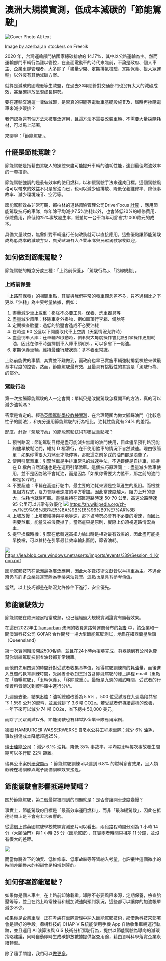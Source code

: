 # 澳洲大規模實測，低成本減碳的「節能駕駛」
![Cover Photo Alt text](../005-Files/11.webp "cover caption")

<a href="https://www.freepik.com/free-photo/navy-blue-coupe-sedan-driving-highway-accross-mountains_5895943.htm#query=car&position=8&from_view=search&track=sph">Image by azerbaijan_stockers</a> on Freepik

2020 年，台灣運輸部門佔國家總碳排放的 14.17%，其中以公路運輸為主。然而運輸部門車輛行為難以管控，在全面電動車的時代來臨前，不論是政府、個人車主、企業車隊管理者，大多除了「盡量少開、定期排氣檢驗、定期保養、搭大眾運輸」以外沒有其他減碳方案。

就算是減碳的國際優等生歐盟，在過去30年間針對交通部門也沒有太大的減碳成效，甚至碳排放呈現成長趨勢。

要在運輸交通這一塊做減碳，是否真的只能等電動車基礎設施普及，屆時再換購電車來減少碳排？

我們認為還有個方法未被廣泛運用，且這方法不需要改裝車輛、不需要大量採購耗材，可以馬上部署。

來聊聊：「節能駕駛」。

## 什麼是節能駕駛？

節能駕駛是指藉由駕駛人的操控來盡可能提升車輛的油耗性能，達到最佳燃油效率的一套技術。

節能駕駛強調的是最有效率的使用燃料，以和緩駕駛手法來達成目標。這個駕駛風格可以帶來的效益不只是省油而已，也可以減少碳排放、降低保養維修率、降低事故率、減少環境噪音、空污等。

節能駕駛效益非常可觀，都柏林的道路風險管理公司DriverFocus [計算](https://www.driverfocus.ie/drivingcosts) ，應用節能駕駛技巧的車隊，每年除平均減少7.5%油耗以外，也會降低20%的維修費用、保險費用，降低約25%事故發生率，總值每一台車每年可節省共1000歐元的成本。

具備大量效益，無需針對車輛進行任何改裝就可以直接應用，這些優點讓節能駕駛成為低成本的減碳方案，廣受歐洲各大企業車隊與民眾駕駛學校歡迎。

## 如何做到節能駕駛？

節能駕駛的概念分成三種：「上路前保養」、「駕駛行為」、「路線規劃」。

### 上路前保養

「上路前保養」的相關重點，其實與我們平常的養車觀念差不多，只不過相比之下更以「油耗」為主要考量依據，例如：

1. 盡量減少車上載重：移除不必要工具、保養、洗車器具等
2. 盡量減少風阻：移除車身外掛物，例如車頂行李箱、備胎等
3. 定期檢查胎壓：過低的胎壓會造成不必要油耗
4. 在時速 60 公里以下開窗取代車上空調（天氣情況允許時）
5. 盡量倒車入庫：在車輛冷啟動時，倒車與大角度操作會比熱引擎操作更加耗油，因此在停車時選擇倒車入庫車頭朝外，可以多省下一點油。
6. 定期保養車輛，維持最佳行駛狀態：基本養車常識。

上路前能做的事情，其實並不難做到，而政府也早已實施車輛強制排氣檢驗來做最基本程度的控管。然而，節能駕駛最有效，且最具有挑戰性的其實是「駕駛行為」的部分。

### 駕駛行為

第一次接觸節能駕駛的人一定會問：單純只是改變駕駛怎樣開車的方法，真的可以減少油耗嗎？

答案是肯定的。經過[英國駕駛學校教練實測](https://www.youtube.com/watch?v=ZpNcc7bMLXA)，在合理範圍內做大腳踩油門（比較急性子的開法），和充分運用節能駕駛的行為相比，油耗性能竟有 24% 的差距。

那麼，針對「駕駛行為」的節能駕駛技術有哪些重點呢？

1. 預判路況：節能駕駛目標是盡可能減少無謂的油門使用，因此儘早預判路況能夠儘早放鬆油門，維持 D 檔滑行，在不使用煞車的情況下自然減速。理由很簡單：如果你需要大力煞車才能停等，那麼這之前多踩的油門都是浪費了。
2. 使用引擎煞車：引擎煞車是手排車常見的減速手法，不過即便是自排車，維持在 D 檔內自然減速也是在運用引擎煞車。這個技巧原理同上：盡量減少煞車使用，並不是因為煞車會耗油，而是因為「如果你需要大力煞車，那之前的油門都是多踩的」
3. 不要超速：車輛在高速行駛中，最主要的油耗來源是空氣產生的風阻。而根據風阻方程式，阻力會隨著速度的平方增加。因此當速度越大，阻力上升的更大，油耗也就越可觀。盡量維持在郊區道路時速 50-70 公里，高速公路時速 95 公里可以非常有效優化
![](../005-Files/截圖%202023-02-23%20下午2.38.59.png)
https://zh.wikipedia.org/zh-tw/%E9%98%BB%E5%8A%9B%E6%96%B9%E7%A8%8B
4. 上坡放慢：上坡若維持與平地等速，那下坡時勢必會有不必要的增速，而因此需要煞車，能量又被浪費掉了。當然這只是原則，實際上仍須視道路情況為主。
5. 提早換檔時機：引擎在低轉速高扭力輸出時是相對最有效率的，因此盡可能提早換檔，可以維持在引擎最佳效率輸出區間，節省油耗。
   
![](../005-Files/截圖%202023-02-23%20下午2.43.26.png)
https://iea.blob.core.windows.net/assets/imports/events/339/Session_4_Kroon.pdf

節能駕駛技巧在歐洲最為廣泛應用，因此大多數技術文獻皆以手排車為主。不過台灣仍有許多企業貨運車隊為手排柴油貨車，這點也是具有參考價值。

當然，以上技巧都是在路況允許條件下進行，安全優先。

## 節能駕駛效力

節能駕駛在歐洲發展相當成熟，也已經經過大規模實測證實有顯著效果。

在這份2022年由[Transurban](https://www.transurban.com/ecodriving) 澳洲的收費道路營運商發布的[報告](https://www.transurban.com/content/dam/transurban-pdfs/03/EcoDriving-Industry-Report-Feb22.pdf) 中，該企業和一間澳洲科技公司 GOFAR 合作開發一場大型節能駕駛測試，地點在紐西蘭皇后鎮（Queensland）

第一次實測階段開放500名額，並且在24小時內招募完成，群眾聽到有公司免費幫你訓練駕駛技術省油錢都非常踴躍。

而他們先用四週的時間針對受試者收集基準值，獲得駕駛訓練前的耗油量，而後進入五週的教育訓練時間，受試者會收到三封包含節能駕駛的線上課程 email（重點在「順暢駕駛」、「車輛保養」、「移除載重」）。最後是九週的測試時間，受試者的行使資料皆傳送到資料庫中進行分析。

九週過去後，結果出爐：油耗總體改善為 5.5% ，500 位受試者在九週階段共省下 1,559 公升的燃料，並且減排了 3.6 噸 CO2e。若受試者們持續這樣的改善，一年下來可以減少 74 噸 CO2e，省下總共 50,000 美元。

而除了民眾測試以外，節能駕駛也有非常多企業車隊應用案例。

德國 HAMBURGER WASSERWERKE 自來水公共工程處車隊：減少 6% 油耗，事故損傷成本降低超過25%。

[瑞士佳能公司](https://llufb.llu.lv/conference/economic_science_rural/2015/Latvia_ESRD_40_2015-132-140.pdf) ：減少 6.1% 油耗，降低 35% 事故率，平均每車輛每次事故發生間期可以多行駛 22% 距離。

瑞典公車案例[研究顯示](https://www.sciencedirect.com/science/article/abs/pii/S136192091300031X) ：節能駕駛訓練可以達到 6.8% 的燃料節省效果，且人類教練在場訓練與電子設備訓練效果接近。

## 節能駕駛會影響抵達時間嗎？

關於節能駕駛，第二個最常被問到的問題就是：是否會讓開車速度變慢？

事實上，節能駕駛的目標是「最高效率運用燃料」，而非「最和緩駕駛」，因此在抵達時間上是不會有太大影響的。

從這個上述英國駕駛學校教練實測影片可以看出，兩段路程時間分別為 1 小時 14 分（大腳油門）與 1 小時 25 分（節能駕駛），其實兩者時間只相差 11 分鐘，並沒有很大的差距。

![](../005-Files/截圖%202023-02-23%20下午5.21.30.png)

而當你將省下的油資、低維修率、低事故率等等皆納入考量，也許犧牲這個微小的時間差距換來的報酬會是相當划算的。

## 如何部署節能駕駛？

如果你是個人車主，在上路前卸除載重，卸除不必要風阻來源，定期保養，檢查胎壓等等，並且在路上時常練習和緩加減速與預判狀況，這些都可以讓你的加油帳單減少不少。

如果你是企業車隊，正在考慮在車隊管理中納入節能駕駛技術，那借助科技來部署會是很好的手段。櫛構科技的 CHAP-V 系統能使用手機 App 自動收集車輛運行軌跡，並且運用 AI 演算法與 GIS 技術分析駕駛行為，提供以節能駕駛為導向的減碳策略建議，同時自動即時生成碳排放數據提供盤查用途，藉由資料科學落實企業永續轉型。

除了隨手關燈，我們可以[做更多](https://combogic.com/#contact)。 



